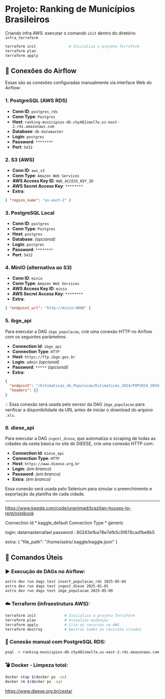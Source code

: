 # Projeto: Ranking de Municípios Brasileiros

Criando infra AWS: executar o comando `init` dentro do diretório `infra_terraform`
```bash
terraform init               # Inicializa o projeto Terraform
terraform plan
terraform apply
```

## 🔌 Conexões do Airflow

Essas são as conexões configuradas manualmente via interface Web do Airflow:

### 1. PostgreSQL (AWS RDS)
- **Conn ID**: `postgres_rds`
- **Conn Type**: `Postgres`
- **Host**: `ranking-municipios-db.chy482imol7a.us-east-2.rds.amazonaws.com`
- **Database**: `db-datamaster`
- **Login**: `postgres`
- **Password**: `********`
- **Port**: `5432`

### 2. S3 (AWS)
- **Conn ID**: `aws_s3`
- **Conn Type**: `Amazon Web Services`
- **AWS Access Key ID**: `AWS_ACCESS_KEY_ID`
- **AWS Secret Access Key**: `********`
- **Extra**:
```json
{ "region_name": "us-east-2" }
```

### 3. PostgreSQL Local
- **Conn ID**: `postgres`
- **Conn Type**: `Postgres`
- **Host**: `postgres`
- **Database**: *(opcional)*
- **Login**: `postgres`
- **Password**: `********`
- **Port**: `5432`

### 4. MinIO (alternativa ao S3)
- **Conn ID**: `minio`
- **Conn Type**: `Amazon Web Services`
- **AWS Access Key ID**: `minio`
- **AWS Secret Access Key**: `********`
- **Extra**:
```json
{ "endpoint_url": "http://minio:9000" }
```

### 5. ibge_api
Para executar a DAG `ibge_populacao`, crie uma conexão HTTP no Airflow com os seguintes parâmetros:

- **Connection Id**: `ibge_api`
- **Connection Type**: `HTTP`
- **Host**: `https://ftp.ibge.gov.br`
- **Login**: `admin` *(opcional)*
- **Password**: `*****` *(opcional)*
- **Extra**:
```json
{
  "endpoint": "/Estimativas_de_Populacao/Estimativas_2024/POP2024_20241230.xls",
  "headers": {}
}
```
💡 Essa conexão será usada pelo sensor da DAG `ibge_populacao` para verificar a disponibilidade da URL antes de iniciar o download do arquivo `.xls`.

### 6. diese_api
Para executar a DAG `ingest_diese`, que automatiza o scraping de todas as cidades da cesta básica no site do DIEESE, crie uma conexão HTTP com:

- **Connection Id**: `diese_api`
- **Connection Type**: `HTTP`
- **Host**: `https://www.dieese.org.br`
- **Login**: *(em branco)*
- **Password**: *(em branco)*
- **Extra**: *(em branco)*

Essa conexão será usada pelo Selenium para simular o preenchimento e exportação da planilha de cada cidade.

---

https://www.kaggle.com/code/unanimad/brazilian-houses-to-rent/notebook

Connection Id *	 kaggle_default
Connection Type *	generic

login: datamasterrafael
password	: 80243e1ba78e7efb5c5f678cad1be8b5

extra: 
{
  "file_path": "/home/astro/.kaggle/kaggle.json"
}




## 🧲 Comandos Úteis

### ▶️ Execução de DAGs no Airflow:
```bash
astro dev run dags test insert_populacao_rds 2025-05-04
astro dev run dags test ingest_diese 2025-01-01
astro dev run dags test ibge_populacao 2025-05-09
```

### ☁️ Terraform (infraestrutura AWS):
```bash
terraform init             # Inicializa o projeto Terraform
terraform plan             # Visualiza mudanças
terraform apply            # Cria os recursos na AWS
terraform destroy          # Destroi todos os recursos criados
```

### 🐘 Conexão manual com PostgreSQL RDS:
```bash
psql -h ranking-municipios-db.chy482imol7a.us-east-2.rds.amazonaws.com -U postgres -d postgres
```

### 💣 Docker - Limpeza total:
```bash
docker stop $(docker ps -aq)
docker rm $(docker ps -aq)
```
https://www.dieese.org.br/cesta/